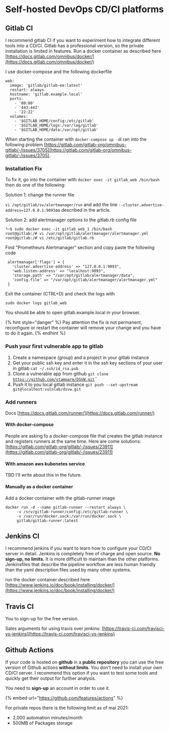 # Self-hosted DevOps CD/CI platforms

## Gitlab CI

I recommend gitlab CI if you want to experiment how to integrate different tools into a CD/CI. Gitlab has a professional version, so the private installation is limited in features. Run a docker container as described here [https://docs.gitlab.com/omnibus/docker/](https://docs.gitlab.com/omnibus/docker/)

I use docker-compose and the following dockerfile

```text
web:
  image: 'gitlab/gitlab-ee:latest'
  restart: always
  hostname: 'gitlab.example.local'
  ports:
    - '80:80'
    - '443:443'
    - '22:22'
  volumes:
    - '$GITLAB_HOME/config:/etc/gitlab'
    - '$GITLAB_HOME/logs:/var/log/gitlab'
    - '$GITLAB_HOME/data:/var/opt/gitlab'
```

When starting the container with `docker-compose up -d`I ran into the following  problem [https://gitlab.com/gitlab-org/omnibus-gitlab/-/issues/3705](https://gitlab.com/gitlab-org/omnibus-gitlab/-/issues/3705).

### Installation Fix

To fix it, go into the container with `docker exec -it gitlab_web /bin/bash` then do one of the following:

Solution 1: change the runner file

`vi /opt/gitlab/sv/alertmanager/run` and add the line `--cluster.advertise-address=127.0.0.1:9093`as described in the article. 

Solution 2: add alertmanager options to the gitlab.rb config file

```text
└─$ sudo docker exec -it gitlab_web_1 /bin/bash
root@gitlab:/# vi /var/opt/gitlab/alertmanager/alertmanager.yml
root@gitlab:/# vi /etc/gitlab/gitlab.rb
```

Find "Prometheurs Alertmanager" section and copy paste the following code

```text
 alertmanager['flags'] = {
   'cluster.advertise-address' => "127.0.0.1:9093",
   'web.listen-address' => "localhost:9093",
   'storage.path' => "/var/opt/gitlab/alertmanager/data",
   'config.file' => "/var/opt/gitlab/alertmanager/alertmanager.yml"
 }

```

Exit the container \(CTRL+D\) and check the logs with 

```text
sudo docker logs gitlab_web
```

You should be able to open gitlab.example.local in your browser.

{% hint style="danger" %}
Pay attention the fix is not permanent, reconfigure or restart the container will remove your change and you have to do it again.
{% endhint %}

### Push your first vulnerable app to gitlab

1. Create a namespace \(group\) and a project in your gitlab instance
2. Get your public ssh key and enter it in the ssh key sections of your user in gitlab `cat ~/.ssh/id_rsa.pub`
3. Clone a vulnerable app from github `git clone` [`https://github.com/stamparm/DSVW.git`](https://github.com/stamparm/DSVW.git)\`\`
4. Push it to you local gitlab instance `git push --set-upstream git@localhost:vulnlab/dsvw.git`

### Add runners

Docs [https://docs.gitlab.com/runner/](https://docs.gitlab.com/runner/)

#### With docker-compose

People are asking fo a docker-compose file that creates the gitlab instance and registers runners at the same time. Here are come solutions: [https://gitlab.com/gitlab-org/gitlab/-/issues/23911](https://gitlab.com/gitlab-org/gitlab/-/issues/23911)

#### With amazon aws kubenetes service

TBD I'll write about this in the future.

#### Manually as a docker container

Add a docker container with the gitlab-runner image

```text
docker run -d --name gitlab-runner --restart always \
     -v /srv/gitlab-runner/config:/etc/gitlab-runner \
     -v /var/run/docker.sock:/var/run/docker.sock \
     gitlab/gitlab-runner:latest
```

## Jenkins CI

I recommend jenkins if you want to learn how to configure your CD/CI server in detail. Jenkins is completely free of charge and open source. **No sign-up, no limits.** It is more difficult to maintain than the other platforms. Jenkinsfiles that describe the pipeline workflow are less human friendly than the yaml description files used by many other systems.

run the docker container described here [https://www.jenkins.io/doc/book/installing/docker/](https://www.jenkins.io/doc/book/installing/docker/)

## Travis CI

You to sign-up for the free version.

Sales arguments for using travis over jenkins: [https://travis-ci.com/travisci-vs-jenkins](https://travis-ci.com/travisci-vs-jenkins)

## Github Actions

If your code is hosted on **github** in a  **public repository** you can use the free version of Github actions **without limits**. You don't need to install your own CD/CI server. I recommend this option if you want to test some tools and quickly get their output for further analysis.

You need to **sign-up** an account in order to use it.

{% embed url="https://github.com/features/actions" %}

For private repos there is the following limit as of mai 2021:

* 2,000 automation minutes/month
* 500MB of Packages storage

